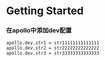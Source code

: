 # Getting Started

### 在apollo中添加dev配置
```text
apollo.dev.str1 = str11111111111111
apollo.dev.str2 = str22222222222222
apollo.dev.str3 = str33333333333333
```